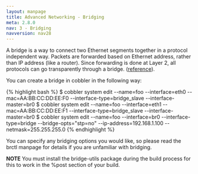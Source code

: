 ```yaml
---
layout: manpage
title: Advanced Networking - Bridging
meta: 2.8.0
nav: 3 - Bridging
navversion: nav28
---
```


A bridge is a way to connect two Ethernet segments together in a protocol independent way. Packets are forwarded based
on Ethernet address, rather than IP address (like a router). Since forwarding is done at Layer 2, all protocols can go
transparently through a bridge. ([reference](http://www.linuxfoundation.org/collaborate/workgroups/networking/bridge)). 

You can create a bridge in cobbler in the following way:

{% highlight bash %}
$ cobbler system edit --name=foo --interface=eth0 --mac=AA:BB:CC:DD:EE:F0 --interface-type=bridge_slave --interface-master=br0
$ cobbler system edit --name=foo --interface=eth1 --mac=AA:BB:CC:DD:EE:F1 --interface-type=bridge_slave --interface-master=br0
$ cobbler system edit --name=foo --interface=br0 --interface-type=bridge --bridge-opts="stp=no" --ip-address=192.168.1.100 --netmask=255.255.255.0
{% endhighlight %}

You can specify any bridging options you would like, so please read the brctl manpage for details if you are unfamiliar
with bridging.

**NOTE** You must install the bridge-utils package during the build process for this to work in the %post section of
your build.
